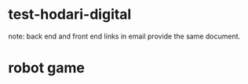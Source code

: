 # test-hodari-digital
note: back end and front end links in email provide the same document.

# robot game
